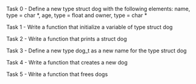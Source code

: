 Task 0 - Define a new type struct dog with the following elements: name, type = char *, age, type = float and owner, type = char *

Task 1 - Write a function that initialize a variable of type struct dog

Task 2 - Write a function that prints a struct dog

Task 3 - Define a new type dog_t as a new name for the type struct dog

Task 4 - Write a function that creates a new dog

Task 5 - Write a function that frees dogs

